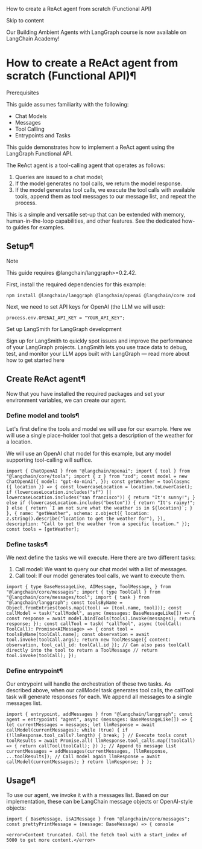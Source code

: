 How to create a ReAct agent from scratch (Functional API)

Skip to content

Our Building Ambient Agents with LangGraph course is now available on LangChain Academy!

# How to create a ReAct agent from scratch (Functional API)¶

Prerequisites

This guide assumes familiarity with the following:

* Chat Models
* Messages
* Tool Calling
* Entrypoints and Tasks

This guide demonstrates how to implement a ReAct agent using the LangGraph Functional API.

The ReAct agent is a tool-calling agent that operates as follows:

1. Queries are issued to a chat model;
2. If the model generates no tool calls, we return the model response.
3. If the model generates tool calls, we execute the tool calls with available tools, append them as tool messages to our message list, and repeat the process.

This is a simple and versatile set-up that can be extended with memory, human-in-the-loop capabilities, and other features. See the dedicated how-to guides for examples.

## Setup¶

Note

This guide requires @langchain/langgraph>=0.2.42.

First, install the required dependencies for this example:

```
npm install @langchain/langgraph @langchain/openai @langchain/core zod
```

Next, we need to set API keys for OpenAI (the LLM we will use):

```
process.env.OPENAI_API_KEY = "YOUR_API_KEY";
```

Set up LangSmith for LangGraph development

Sign up for LangSmith to quickly spot issues and improve the performance of your LangGraph projects. LangSmith lets you use trace data to debug, test, and monitor your LLM apps built with LangGraph — read more about how to get started here

## Create ReAct agent¶

Now that you have installed the required packages and set your environment variables, we can create our agent.

### Define model and tools¶

Let's first define the tools and model we will use for our example. Here we will use a single place-holder tool that gets a description of the weather for a location.

We will use an OpenAI chat model for this example, but any model supporting tool-calling will suffice.

```
import { ChatOpenAI } from "@langchain/openai"; import { tool } from "@langchain/core/tools"; import { z } from "zod"; const model = new ChatOpenAI({ model: "gpt-4o-mini", }); const getWeather = tool(async ({ location }) => { const lowercaseLocation = location.toLowerCase(); if (lowercaseLocation.includes("sf") || lowercaseLocation.includes("san francisco")) { return "It's sunny!"; } else if (lowercaseLocation.includes("boston")) { return "It's rainy!"; } else { return `I am not sure what the weather is in ${location}`; } }, { name: "getWeather", schema: z.object({ location: z.string().describe("location to get the weather for"), }), description: "Call to get the weather from a specific location." }); const tools = [getWeather];
```

### Define tasks¶

We next define the tasks we will execute. Here there are two different tasks:

1. Call model: We want to query our chat model with a list of messages.
2. Call tool: If our model generates tool calls, we want to execute them.

```
import { type BaseMessageLike, AIMessage, ToolMessage, } from "@langchain/core/messages"; import { type ToolCall } from "@langchain/core/messages/tool"; import { task } from "@langchain/langgraph"; const toolsByName = Object.fromEntries(tools.map((tool) => [tool.name, tool])); const callModel = task("callModel", async (messages: BaseMessageLike[]) => { const response = await model.bindTools(tools).invoke(messages); return response; }); const callTool = task( "callTool", async (toolCall: ToolCall): Promise<AIMessage> => { const tool = toolsByName[toolCall.name]; const observation = await tool.invoke(toolCall.args); return new ToolMessage({ content: observation, tool_call_id: toolCall.id }); // Can also pass toolCall directly into the tool to return a ToolMessage // return tool.invoke(toolCall); });
```

### Define entrypoint¶

Our entrypoint will handle the orchestration of these two tasks. As described above, when our callModel task generates tool calls, the callTool task will generate responses for each. We append all messages to a single messages list.

```
import { entrypoint, addMessages } from "@langchain/langgraph"; const agent = entrypoint( "agent", async (messages: BaseMessageLike[]) => { let currentMessages = messages; let llmResponse = await callModel(currentMessages); while (true) { if (!llmResponse.tool_calls?.length) { break; } // Execute tools const toolResults = await Promise.all( llmResponse.tool_calls.map((toolCall) => { return callTool(toolCall); }) ); // Append to message list currentMessages = addMessages(currentMessages, [llmResponse, ...toolResults]); // Call model again llmResponse = await callModel(currentMessages); } return llmResponse; } );
```

## Usage¶

To use our agent, we invoke it with a messages list. Based on our implementation, these can be LangChain message objects or OpenAI-style objects:

```
import { BaseMessage, isAIMessage } from "@langchain/core/messages"; const prettyPrintMessage = (message: BaseMessage) => { console

<error>Content truncated. Call the fetch tool with a start_index of 5000 to get more content.</error>